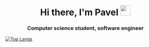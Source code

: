 <h1 align="center">Hi there, I'm Pavel 
<img src="https://github.com/blackcater/blackcater/raw/main/images/Hi.gif" height="32"/></h1>
<h3 align="center">Computer science student, software engineer</h3>


[![Top Langs](https://github-readme-stats.vercel.app/api/top-langs/?username=PavelKozaev&layout=compact)](https://github.com/anuraghazra/github-readme-stats)

<!--
**PavelKozaev/PavelKozaev** is a ✨ _special_ ✨ repository because its `README.md` (this file) appears on your GitHub profile.

Here are some ideas to get you started:

- 🔭 I’m currently working on ...
- 🌱 I’m currently learning ...
- 👯 I’m looking to collaborate on ...
- 🤔 I’m looking for help with ...
- 💬 Ask me about ...
- 📫 How to reach me: ...
- 😄 Pronouns: ...
- ⚡ Fun fact: ...
-->
